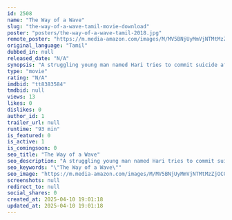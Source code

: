 ```yaml
---
id: 2508
name: "The Way of a Wave"
slug: "the-way-of-a-wave-tamil-movie-download"
poster: "posters/the-way-of-a-wave-tamil-2018.jpg"
remote_poster: "https://m.media-amazon.com/images/M/MV5BNjUyMmVjNTMtMzZjOC00M2E5LTk5N2UtMDIyYjZmMmQ4MjgxXkEyXkFqcGdeQXVyOTc4MjE1MTY@._V1_SX300.jpg"
original_language: "Tamil"
dubbed_in: null
released_date: "N/A"
synopsis: "A struggling young man named Hari tries to commit suicide after his breakup, ends up in a hospital room where he encounter an elderly man named Thenkasi. Though he has an argument with Thenkasi about life and his keen decision to ..."
type: "movie"
rating: "N/A"
imdbid: "tt8383584"
tmdbid: null
views: 13
likes: 0
dislikes: 0
author_id: 1
trailer_url: null
runtime: "93 min"
is_featured: 0
is_active: 1
is_comingsoon: 0
seo_title: "The Way of a Wave"
seo_description: "A struggling young man named Hari tries to commit suicide after his breakup, ends up in a hospital room where he encounter an elderly man named Thenkasi. Though he has an argument with Thenkasi about life and his keen decision to ..."
seo_keywords: "\"The Way of a Wave\""
seo_image: "https://m.media-amazon.com/images/M/MV5BNjUyMmVjNTMtMzZjOC00M2E5LTk5N2UtMDIyYjZmMmQ4MjgxXkEyXkFqcGdeQXVyOTc4MjE1MTY@._V1_SX300.jpg"
screenshots: null
redirect_to: null
social_shares: 0
created_at: 2025-04-10 19:01:18
updated_at: 2025-04-10 19:01:18
---
```


